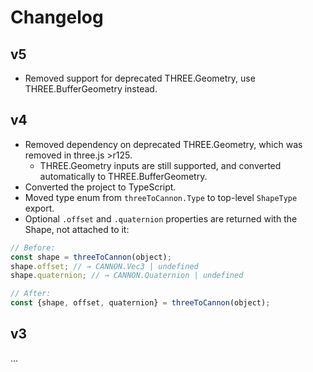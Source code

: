# Changelog

## v5

- Removed support for deprecated THREE.Geometry, use THREE.BufferGeometry instead.

## v4

- Removed dependency on deprecated THREE.Geometry, which was removed in three.js >r125.
  - THREE.Geometry inputs are still supported, and converted automatically to THREE.BufferGeometry.
- Converted the project to TypeScript.
- Moved type enum from `threeToCannon.Type` to top-level `ShapeType` export.
- Optional `.offset` and `.quaternion` properties are returned with the Shape, not attached to it:

```js
// Before:
const shape = threeToCannon(object);
shape.offset; // → CANNON.Vec3 | undefined
shape.quaternion; // → CANNON.Quaternion | undefined

// After:
const {shape, offset, quaternion} = threeToCannon(object);
```

## v3

...
